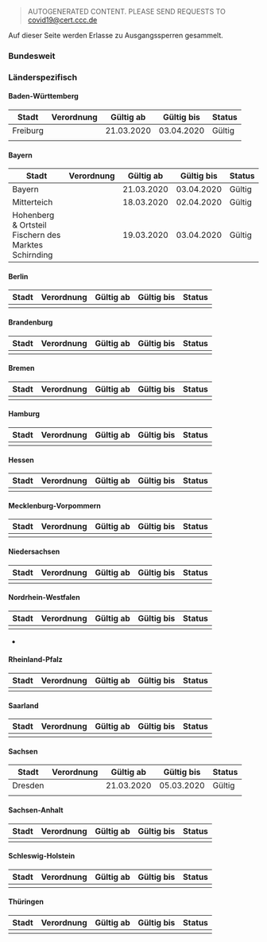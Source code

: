 > AUTOGENERATED CONTENT. PLEASE SEND REQUESTS TO covid19@cert.ccc.de

Auf dieser Seite werden Erlasse zu Ausgangssperren gesammelt.

### Bundesweit

### Länderspezifisch

#### Baden-Württemberg

| Stadt    | Verordnung                                                                                                                                                                                          | Gültig ab  | Gültig bis | Status |
|----------|-----------------------------------------------------------------------------------------------------------------------------------------------------------------------------------------------------|------------|------------|--------|
| Freiburg |  | 21.03.2020 | 03.04.2020 | Gültig |
|          |                                                                                                                                                                                                     |            |            |        |

#### Bayern

| Stadt                                                | Verordnung                                                                                                                    | Gültig ab  | Gültig bis | Status |
|------------------------------------------------------|-------------------------------------------------------------------------------------------------------------------------------|------------|------------|--------|
| Bayern                                               |  | 21.03.2020 | 03.04.2020 | Gültig |
| Mitterteich                                          |                            | 18.03.2020 | 02.04.2020 | Gültig |
| Hohenberg & Ortsteil Fischern des Marktes Schirnding |                      | 19.03.2020 | 03.04.2020 | Gültig |

#### Berlin

| Stadt | Verordnung | Gültig ab | Gültig bis | Status |
|-------|------------|-----------|------------|--------|
|       |            |           |            |        |

#### Brandenburg

| Stadt | Verordnung | Gültig ab | Gültig bis | Status |
|-------|------------|-----------|------------|--------|
|       |            |           |            |        |

#### Bremen

| Stadt | Verordnung | Gültig ab | Gültig bis | Status |
|-------|------------|-----------|------------|--------|
|       |            |           |            |        |

#### Hamburg

| Stadt | Verordnung | Gültig ab | Gültig bis | Status |
|-------|------------|-----------|------------|--------|
|       |            |           |            |        |

#### Hessen

| Stadt | Verordnung | Gültig ab | Gültig bis | Status |
|-------|------------|-----------|------------|--------|
|       |            |           |            |        |

#### Mecklenburg-Vorpommern

| Stadt | Verordnung | Gültig ab | Gültig bis | Status |
|-------|------------|-----------|------------|--------|
|       |            |           |            |        |

#### Niedersachsen

| Stadt | Verordnung | Gültig ab | Gültig bis | Status |
|-------|------------|-----------|------------|--------|
|       |            |           |            |        |

#### Nordrhein-Westfalen

| Stadt | Verordnung | Gültig ab | Gültig bis | Status |
|-------|------------|-----------|------------|--------|
|       |            |           |            |        |

-   

#### Rheinland-Pfalz

| Stadt | Verordnung | Gültig ab | Gültig bis | Status |
|-------|------------|-----------|------------|--------|
|       |            |           |            |        |

#### Saarland

| Stadt | Verordnung | Gültig ab | Gültig bis | Status |
|-------|------------|-----------|------------|--------|
|       |            |           |            |        |

#### Sachsen

| Stadt   | Verordnung                                                                                            | Gültig ab  | Gültig bis | Status |
|---------|-------------------------------------------------------------------------------------------------------|------------|------------|--------|
| Dresden |  | 21.03.2020 | 05.03.2020 | Gültig |
|         |                                                                                                       |            |            |        |

#### Sachsen-Anhalt

| Stadt | Verordnung | Gültig ab | Gültig bis | Status |
|-------|------------|-----------|------------|--------|
|       |            |           |            |        |

#### Schleswig-Holstein

| Stadt | Verordnung | Gültig ab | Gültig bis | Status |
|-------|------------|-----------|------------|--------|
|       |            |           |            |        |

#### Thüringen

| Stadt | Verordnung | Gültig ab | Gültig bis | Status |
|-------|------------|-----------|------------|--------|
|       |            |           |            |        |
